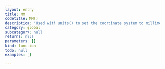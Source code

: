 ```yaml
---
layout: entry
title: MM
codetitle: MM()
description: 'Used with units() to set the coordinate system to millimeters.'
category: global
subcategory: null
returns: null
parameters: []
kind: function
todo: null
examples: []

---
```


